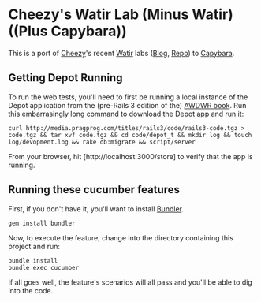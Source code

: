 # Cheezy's Watir Lab (Minus Watir) ((Plus Capybara))

This is a port of [Cheezy](http://twitter.com/chzy)'s recent [Watir](http://watir.com/) labs ([Blog](http://www.cheezyworld.com/2010/12/16/ui-tests-putting-it-all-together/), [Repo](https://github.com/cheezy/uitesting_blog)) to [Capybara](https://github.com/jnicklas/capybara).

## Getting Depot Running

To run the web tests, you'll need to first be running a local instance of the Depot application from the (pre-Rails 3 edition of the) [AWDWR book](http://pragprog.com/titles/rails3). Run this embarrasingly long command to download the Depot app and run it:

    curl http://media.pragprog.com/titles/rails3/code/rails3-code.tgz > code.tgz && tar xvf code.tgz && cd code/depot_t && mkdir log && touch log/devopment.log && rake db:migrate && script/server
    
From your browser, hit [http://localhost:3000/store] to verify that the app is running.

## Running these cucumber features

First, if you don't have it, you'll want to install [Bundler](http://gembundler.com/).

    gem install bundler
    
Now, to execute the feature, change into the directory containing this project and run:

    bundle install
    bundle exec cucumber
    
If all goes well, the feature's scenarios will all pass and you'll be able to dig into the code.
    
    